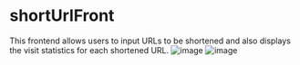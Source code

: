 # shortUrlFront
This frontend allows users to input URLs to be shortened and also displays the visit statistics for each shortened URL. 
![image](https://github.com/miguel807/shortUrlFront/assets/122855243/389bd276-1097-403a-a8a4-fc4d452863e3)
![image](https://github.com/miguel807/shortUrlFront/assets/122855243/32530960-ccfd-4465-b923-ca887f65134d)
